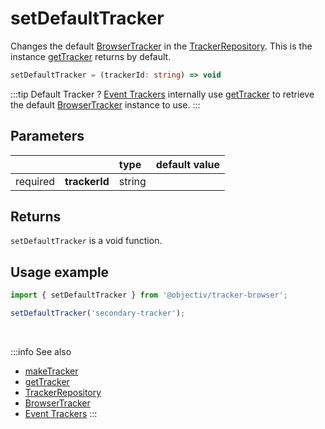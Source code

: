 # setDefaultTracker

Changes the default [BrowserTracker](/tracking/browser/api-reference/general/BrowserTracker.md) in the [TrackerRepository](/tracking/browser/api-reference/core/TrackerRepository.md). This is the instance [getTracker](/tracking/browser/api-reference/general/getTracker.md) returns by default.  

```typescript
setDefaultTracker = (trackerId: string) => void
```

:::tip Default Tracker ?
[Event Trackers](/tracking/browser/api-reference/eventTrackers/overview.md) internally use [getTracker](/tracking/browser/api-reference/general/getTracker.md) to retrieve the default [BrowserTracker](/tracking/browser/api-reference/general/BrowserTracker.md) instance to use.
:::

## Parameters
|          |               | type   | default value
| :-:      | :--           | :--    | :--           
| required | **trackerId** | string |

## Returns
`setDefaultTracker` is a void function.

## Usage example

```jsx
import { setDefaultTracker } from '@objectiv/tracker-browser';
```

```jsx
setDefaultTracker('secondary-tracker');
```

<br />

:::info See also
- [makeTracker](/tracking/browser/api-reference/general/makeTracker.md)
- [getTracker](/tracking/browser/api-reference/general/getTracker.md)
- [TrackerRepository](/tracking/browser/api-reference/core/TrackerRepository.md)
- [BrowserTracker](/tracking/browser/api-reference/general/BrowserTracker.md) 
- [Event Trackers](/tracking/browser/api-reference/eventTrackers/overview.md)
:::
